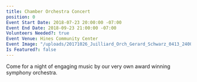 ```yaml
---
title: Chamber Orchestra Concert
position: 0
Event Start Date: 2018-07-23 20:00:00 -07:00
Event End Date: 2018-09-23 21:00:00 -07:00
Volunteers Needed?: true
Event Venue: Hines Community Center
Event Image: "/uploads/20171026_Juilliard_Orch_Gerard_Schwarz_0413_2400x1350.jpg"
Is Featured?: false
---
```


Come for a night of engaging music by our very own award winning symphony orchestra.
